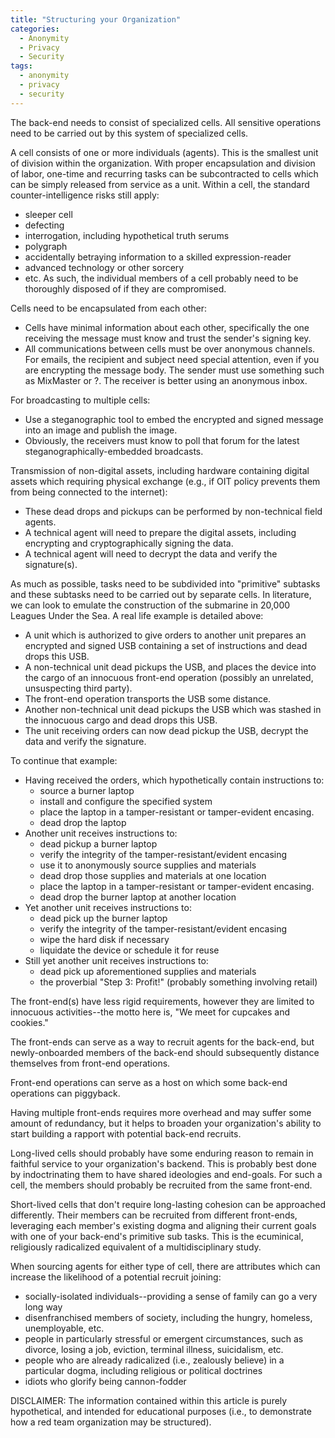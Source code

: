 ```yaml
---
title: "Structuring your Organization"
categories:
  - Anonymity
  - Privacy
  - Security
tags:
  - anonymity
  - privacy
  - security
---
```


The back-end needs to consist of specialized cells.
All sensitive operations need to be carried out by this system of specialized cells.



A cell consists of one or more individuals (agents).
This is the smallest unit of division within the organization.
With proper encapsulation and division of labor,
one-time and recurring tasks can be subcontracted to cells which can be simply released from service as a unit.
Within a cell, the standard counter-intelligence risks still apply:
  - sleeper cell
  - defecting
  - interrogation, including hypothetical truth serums
  - polygraph
  - accidentally betraying information to a skilled expression-reader
  - advanced technology or other sorcery
  - etc.
As such, the individual members of a cell probably need to be thoroughly disposed of if they are compromised.

Cells need to be encapsulated from each other:
  - Cells have minimal information about each other,
    specifically the one receiving the message must know and trust the sender's signing key.
  - All communications between cells must be over anonymous channels.
    For emails, the recipient and subject need special attention,
    even if you are encrypting the message body.
    The sender must use something such as MixMaster or ?.
    The receiver is better using an anonymous inbox.

For broadcasting to multiple cells:
  - Use a steganographic tool to embed the encrypted and signed message into an image
    and publish the image.
  - Obviously, the receivers must know to poll that forum for the latest steganographically-embedded broadcasts.

Transmission of non-digital assets, including hardware containing digital assets which requiring physical exchange
(e.g., if OIT policy prevents them from being connected to the internet):
  - These dead drops and pickups can be performed by non-technical field agents.
  - A technical agent will need to prepare the digital assets, including encrypting and cryptographically signing the data.
  - A technical agent will need to decrypt the data and verify the signature(s).



As much as possible, tasks need to be subdivided into "primitive" subtasks
and these subtasks need to be carried out by separate cells.
In literature, we can look to emulate the construction of the submarine in 20,000 Leagues Under the Sea.
A real life example is detailed above:
  - A unit which is authorized to give orders to another unit
    prepares an encrypted and signed USB containing a set of instructions
    and dead drops this USB.
  - A non-technical unit dead pickups the USB,
    and places the device into the cargo of an innocuous front-end operation (possibly an unrelated, unsuspecting third party).
  - The front-end operation transports the USB some distance.
  - Another non-technical unit dead pickups the USB which was stashed in the innocuous cargo
    and dead drops this USB.
  - The unit receiving orders can now dead pickup the USB,
    decrypt the data and verify the signature.

To continue that example:
  - Having received the orders, which hypothetically contain instructions to:
      - source a burner laptop
      - install and configure the specified system
      - place the laptop in a tamper-resistant or tamper-evident encasing.
      - dead drop the laptop
  - Another unit receives instructions to:
      - dead pickup a burner laptop
      - verify the integrity of the tamper-resistant/evident encasing
      - use it to anonymously source supplies and materials
      - dead drop those supplies and materials at one location
      - place the laptop in a tamper-resistant or tamper-evident encasing.
      - dead drop the burner laptop at another location
  - Yet another unit receives instructions to:
      - dead pick up the burner laptop
      - verify the integrity of the tamper-resistant/evident encasing
      - wipe the hard disk if necessary
      - liquidate the device or schedule it for reuse
  - Still yet another unit receives instructions to:
      - dead pick up aforementioned supplies and materials
      - the proverbial "Step 3: Profit!"
        (probably something involving retail)



The front-end(s) have less rigid requirements,
however they are limited to innocuous activities--the motto here is,
"We meet for cupcakes and cookies."

The front-ends can serve as a way to recruit agents for the back-end,
but newly-onboarded members of the back-end should subsequently distance themselves from front-end operations.

Front-end operations can serve as a host on which some back-end operations can piggyback.

Having multiple front-ends requires more overhead and may suffer some amount of redundancy,
but it helps to broaden your organization's ability to start building a rapport with potential back-end recruits.



Long-lived cells should probably have some enduring reason to remain in faithful service to your organization's backend.
This is probably best done by indoctrinating them to have shared ideologies and end-goals.
For such a cell, the members should probably be recruited from the same front-end.

Short-lived cells that don't require long-lasting cohesion can be approached differently.
Their members can be recruited from different front-ends,
leveraging each member's existing dogma
and aligning their current goals with one of your back-end's primitive sub tasks.
This is the ecuminical, religiously radicalized equivalent of a multidisciplinary study.



When sourcing agents for either type of cell,
there are attributes which can increase the likelihood of a potential recruit joining:
  - socially-isolated individuals--providing a sense of family can go a very long way
  - disenfranchised members of society,
    including the hungry, homeless, unemployable, etc.
  - people in particularly stressful or emergent circumstances,
    such as divorce, losing a job, eviction, terminal illness, suicidalism, etc.
  - people who are already radicalized (i.e., zealously believe) in a particular dogma,
    including religious or political doctrines
  - idiots who glorify being cannon-fodder




DISCLAIMER:
The information contained within this article is purely hypothetical,
and intended for educational purposes
(i.e., to demonstrate how a red team organization may be structured).
